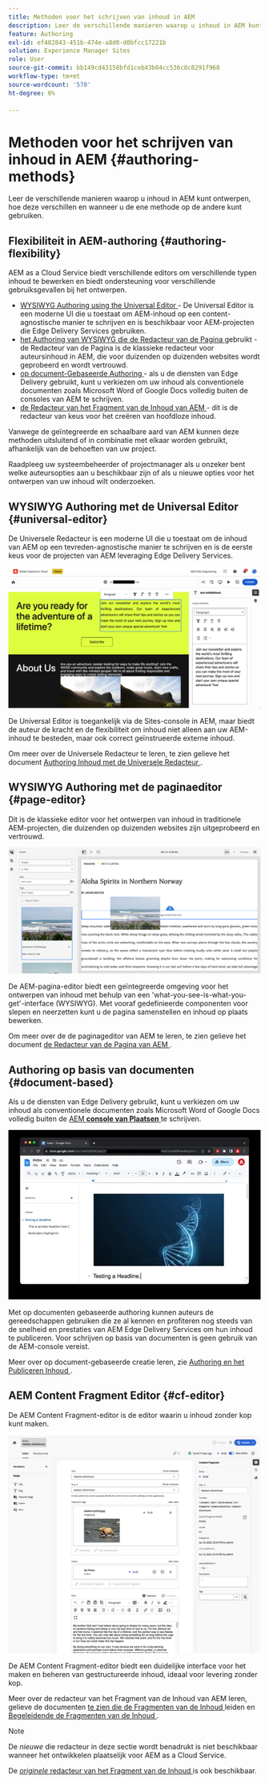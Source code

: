 ```yaml
---
title: Methoden voor het schrijven van inhoud in AEM
description: Leer de verschillende manieren waarop u inhoud in AEM kunt ontwerpen en hoe deze verschillen.
feature: Authoring
exl-id: ef482843-451b-474e-a8d0-d0bfcc17221b
solution: Experience Manager Sites
role: User
source-git-commit: bb149cd43158bfd1ceb43b04cc536c8c8291f968
workflow-type: tm+mt
source-wordcount: '570'
ht-degree: 0%

---
```


# Methoden voor het schrijven van inhoud in AEM {#authoring-methods}

Leer de verschillende manieren waarop u inhoud in AEM kunt ontwerpen, hoe deze verschillen en wanneer u de ene methode op de andere kunt gebruiken.

## Flexibiliteit in AEM-authoring {#authoring-flexibility}

AEM as a Cloud Service biedt verschillende editors om verschillende typen inhoud te bewerken en biedt ondersteuning voor verschillende gebruiksgevallen bij het ontwerpen.

* [ WYSIWYG Authoring using the Universal Editor ](#universal-editor) - De Universal Editor is een moderne UI die u toestaat om AEM-inhoud op een content-agnostische manier te schrijven en is beschikbaar voor AEM-projecten die Edge Delivery Services gebruiken.
* [ het Authoring van WYSIWYG die de Redacteur van de Pagina ](#page-editor) gebruikt - de Redacteur van de Pagina is de klassieke redacteur voor auteursinhoud in AEM, die voor duizenden op duizenden websites wordt geprobeerd en wordt vertrouwd.
* [ op document-Gebaseerde Authoring ](#document-based) - als u de diensten van Edge Delivery gebruikt, kunt u verkiezen om uw inhoud als conventionele documenten zoals Microsoft Word of Google Docs volledig buiten de consoles van AEM te schrijven.
* [ de Redacteur van het Fragment van de Inhoud van AEM ](#cf-editor) - dit is de redacteur van keus voor het creëren van hoofdloze inhoud.

Vanwege de geïntegreerde en schaalbare aard van AEM kunnen deze methoden uitsluitend of in combinatie met elkaar worden gebruikt, afhankelijk van de behoeften van uw project.

Raadpleeg uw systeembeheerder of projectmanager als u onzeker bent welke auteursopties aan u beschikbaar zijn of als u nieuwe opties voor het ontwerpen van uw inhoud wilt onderzoeken.

## WYSIWYG Authoring met de Universal Editor {#universal-editor}

De Universele Redacteur is een moderne UI die u toestaat om de inhoud van AEM op een tevreden-agnostische manier te schrijven en is de eerste keus voor de projecten van AEM leveraging Edge Delivery Services.

![ Universele Redacteur ](assets/authoring-methods-ue.png)

De Universal Editor is toegankelijk via de Sites-console in AEM, maar biedt de auteur de kracht en de flexibiliteit om inhoud niet alleen aan uw AEM-inhoud te besteden, maar ook correct geïnstrueerde externe inhoud.

Om meer over de Universele Redacteur te leren, te zien gelieve het document [ Authoring Inhoud met de Universele Redacteur ](/help/sites-cloud/authoring/universal-editor/authoring.md).

## WYSIWYG Authoring met de paginaeditor {#page-editor}

Dit is de klassieke editor voor het ontwerpen van inhoud in traditionele AEM-projecten, die duizenden op duizenden websites zijn uitgeprobeerd en vertrouwd.

![ de paginaredacteur van AEM ](assets/authoring-methods-page-editor.png)

De AEM-pagina-editor biedt een geïntegreerde omgeving voor het ontwerpen van inhoud met behulp van een &#39;what-you-see-is-what-you-get&#39;-interface (WYSIWYG). Met vooraf gedefinieerde componenten voor slepen en neerzetten kunt u de pagina samenstellen en inhoud op plaats bewerken.

Om meer over de de paginageditor van AEM te leren, te zien gelieve het document [ de Redacteur van de Pagina van AEM ](/help/sites-cloud/authoring/page-editor/introduction.md).

## Authoring op basis van documenten  {#document-based}

Als u de diensten van Edge Delivery gebruikt, kunt u verkiezen om uw inhoud als conventionele documenten zoals Microsoft Word of Google Docs volledig buiten de [ AEM **console van Plaatsen** ](/help/sites-cloud/authoring/sites-console/introduction.md) te schrijven.

![ het uitgeven op document-gebaseerde inhoud ](assets/authoring-methods-document.jpg)

Met op documenten gebaseerde authoring kunnen auteurs de gereedschappen gebruiken die ze al kennen en profiteren nog steeds van de snelheid en prestaties van AEM Edge Delivery Services om hun inhoud te publiceren. Voor schrijven op basis van documenten is geen gebruik van de AEM-console vereist.

Meer over op document-gebaseerde creatie leren, zie [ Authoring en het Publiceren Inhoud ](https://www.aem.live/docs/aem-authoring).

## AEM Content Fragment Editor {#cf-editor}

De AEM Content Fragment-editor is de editor waarin u inhoud zonder kop kunt maken.

![ de Redacteur van het Fragment van de Inhoud van AEM ](assets/authoring-methods-cf-editor.png)

De AEM Content Fragment-editor biedt een duidelijke interface voor het maken en beheren van gestructureerde inhoud, ideaal voor levering zonder kop.

Meer over de redacteur van het Fragment van de Inhoud van AEM leren, gelieve de documenten [ te zien die de Fragmenten van de Inhoud ](/help/sites-cloud/administering/content-fragments/managing.md) leiden en [ Begeleidende de Fragmenten van de Inhoud ](/help/sites-cloud/administering/content-fragments/managing.md).

>[!NOTE]
>
>De *nieuwe* die redacteur in deze sectie wordt benadrukt is niet beschikbaar wanneer het ontwikkelen plaatselijk voor AEM as a Cloud Service.
>
>De [*originele* redacteur van het Fragment van de Inhoud ](/help/assets/content-fragments/content-fragments-variations.md) is ook beschikbaar.
